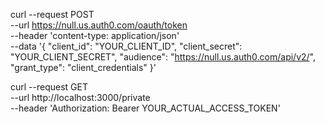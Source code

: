 curl --request POST \
  --url https://null.us.auth0.com/oauth/token \
  --header 'content-type: application/json' \
  --data '{
    "client_id": "YOUR_CLIENT_ID",
    "client_secret": "YOUR_CLIENT_SECRET",
    "audience": "https://null.us.auth0.com/api/v2/",
    "grant_type": "client_credentials"
  }'


curl --request GET \
  --url http://localhost:3000/private \
  --header 'Authorization: Bearer YOUR_ACTUAL_ACCESS_TOKEN'

